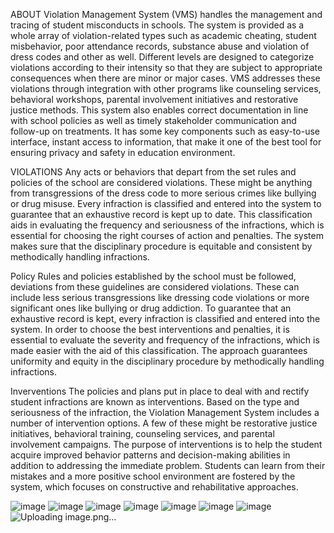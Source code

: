 


ABOUT
Violation Management System (VMS) handles the management and tracing of student misconducts in schools. The system is provided as a whole array of violation-related types such as academic cheating, student misbehavior, poor attendance records, substance abuse and violation of dress codes and other as well. Different levels are designed to categorize violations according to their intensity so that they are subject to appropriate consequences when there are minor or major cases. VMS addresses these violations through integration with other programs like counseling services, behavioral workshops, parental involvement initiatives and restorative justice methods. This system also enables correct documentation in line with school policies as well as timely stakeholder communication and follow-up on treatments. It has some key components such as easy-to-use interface, instant access to information, that make it one of the best tool for ensuring privacy and safety in education environment.

VIOLATIONS
Any acts or behaviors that depart from the set rules and policies of the school are considered violations. These might be anything from transgressions of the dress code to more serious crimes like bullying or drug misuse. Every infraction is classified and entered into the system to guarantee that an exhaustive record is kept up to date. This classification aids in evaluating the frequency and seriousness of the infractions, which is essential for choosing the right courses of action and penalties. The system makes sure that the disciplinary procedure is equitable and consistent by methodically handling infractions.

Policy
Rules and policies established by the school must be followed, deviations from these guidelines are considered violations. These can include less serious transgressions like dressing code violations or more significant ones like bullying or drug addiction. To guarantee that an exhaustive record is kept, every infraction is classified and entered into the system. In order to choose the best interventions and penalties, it is essential to evaluate the severity and frequency of the infractions, which is made easier with the aid of this classification. The approach guarantees uniformity and equity in the disciplinary procedure by methodically handling infractions.

Inverventions
The policies and plans put in place to deal with and rectify student infractions are known as interventions. Based on the type and seriousness of the infraction, the Violation Management System includes a number of intervention options. A few of these might be restorative justice initiatives, behavioral training, counseling services, and parental involvement campaigns. The purpose of interventions is to help the student acquire improved behavior patterns and decision-making abilities in addition to addressing the immediate problem. Students can learn from their mistakes and a more positive school environment are fostered by the system, which focuses on constructive and rehabilitative approaches.



![image](https://github.com/user-attachments/assets/d9428ee3-8f93-4104-b514-765d7e519a8e)
![image](https://github.com/user-attachments/assets/2e417597-c2ad-468f-bd2f-bc17c8825767)
![image](https://github.com/user-attachments/assets/da164c9b-c7ef-4fa7-b905-917cb1ce3126)
![image](https://github.com/user-attachments/assets/4ec9b607-633b-4259-9cf5-ba607deaf587)
![image](https://github.com/user-attachments/assets/acd6a45e-485b-4203-8ca6-df6413e7d1a5)
![image](https://github.com/user-attachments/assets/c6e62d87-1afb-4b4f-b500-a6fe6dfbbff1)
![image](https://github.com/user-attachments/assets/193562fc-d748-4508-9cf4-9a498ff60382)
![Uploading image.png…]()






